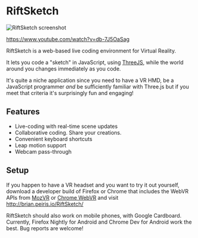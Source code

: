 # RiftSketch
![RiftSketch screenshot](http://i.imgur.com/3XwM1Rk.png)

https://www.youtube.com/watch?v=db-7J5OaSag

RiftSketch is a web-based live coding environment for Virtual Reality.

It lets you code a "sketch" in JavaScript, using
[ThreeJS](http://threejs.org/), while the world around you changes immediately
as you code.

It's quite a niche application since you need to have a VR HMD, be a
JavaScript programmer *and* be sufficiently familiar with Three.js but if you
meet that criteria it's surprisingly fun and engaging!

## Features
- Live-coding with real-time scene updates
- Collaborative coding. Share your creations.
- Convenient keyboard shortcuts
- Leap motion support
- Webcam pass-through

## Setup
If you happen to have a VR headset and you want to try it out yourself, download a
developer build of Firefox or Chrome that includes the WebVR APIs from
[MozVR](https://mozvr.com/#start) or
[Chrome WebVR](https://webvr.info/)
and visit http://brian.peiris.io/RiftSketch/

RiftSketch should also work on mobile phones, with Google Cardboard. Currently,
Firefox Nightly for Android and Chrome Dev for Android work the best. Bug reports
are welcome!
